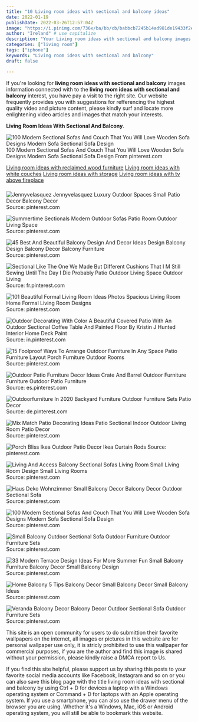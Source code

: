 ```yaml
---
title: "10 Living room ideas with sectional and balcony ideas"
date: 2022-01-19
publishDate: 2022-03-26T12:57:04Z
image: "https://i.pinimg.com/736x/ba/bb/cb/babbcb7245b14ad981de19433f2e5d2a.jpg"
author: "Ireland" # use capitalize
description: "Your Living room ideas with sectional and balcony images are available. Living room ideas with sectional and balcony are a topic that is being searched for and liked by netizens now. You can Get the Living room ideas with sectional and balcony files here. Get all free photos and vectors."
categories: ["living room"]
tags: ["iphone"]
keywords: "Living room ideas with sectional and balcony"
draft: false

---
```


If you're looking for **living room ideas with sectional and balcony** images information connected with to the **living room ideas with sectional and balcony** interest, you have pay a visit to the right  site.  Our website frequently  provides you with  suggestions  for refferencing  the highest  quality video and picture  content, please kindly surf and locate more enlightening video articles and images  that match your interests.

**Living Room Ideas With Sectional And Balcony**. 

![100 Modern Sectional Sofas And Couch That You Will Love Wooden Sofa Designs Modern Sofa Sectional Sofa Design](https://i.pinimg.com/736x/17/9c/60/179c604d4630906f6a3e74058b770669.jpg "100 Modern Sectional Sofas And Couch That You Will Love Wooden Sofa Designs Modern Sofa Sectional Sofa Design")
100 Modern Sectional Sofas And Couch That You Will Love Wooden Sofa Designs Modern Sofa Sectional Sofa Design From pinterest.com

[Living room ideas with reclaimed wood furniture](/living-room-ideas-with-reclaimed-wood-furniture/)
[Living room ideas with white couches](/living-room-ideas-with-white-couches/)
[Living room ideas with storage](/living-room-ideas-with-storage/)
[Living room ideas with tv above fireplace](/living-room-ideas-with-tv-above-fireplace/)



### 

 


![Jennyvelasquez Jennyvelasquez Luxury Outdoor Spaces Small Patio Decor Balcony Decor](https://i.pinimg.com/originals/e9/ba/a6/e9baa62716be3525b8f3cd75565d54ed.jpg "Jennyvelasquez Jennyvelasquez Luxury Outdoor Spaces Small Patio Decor Balcony Decor")
Source: pinterest.com

 

![Summertime Sectionals Modern Outdoor Sofas Patio Room Outdoor Living Space](https://i.pinimg.com/originals/20/6c/a1/206ca10be7bd94351fb9d731123bc6bf.jpg "Summertime Sectionals Modern Outdoor Sofas Patio Room Outdoor Living Space")
Source: pinterest.com

 

![45 Best And Beautiful Balcony Design And Decor Ideas Design Balcony Design Balcony Decor Balcony Furniture](https://i.pinimg.com/originals/15/3b/30/153b30f8967dd6bf3d610913ac34d144.jpg "45 Best And Beautiful Balcony Design And Decor Ideas Design Balcony Design Balcony Decor Balcony Furniture")
Source: pinterest.com

 

![Sectional Like The One We Made But Different Cushions That I M Still Sewing Until The Day I Die Probably Patio Outdoor Living Space Outdoor Living](https://i.pinimg.com/originals/fb/80/0a/fb800a0d46932ec8245043e22e206ccf.jpg "Sectional Like The One We Made But Different Cushions That I M Still Sewing Until The Day I Die Probably Patio Outdoor Living Space Outdoor Living")
Source: fr.pinterest.com

 

![101 Beautiful Formal Living Room Ideas Photos Spacious Living Room Home Formal Living Room Designs](https://i.pinimg.com/originals/4d/09/5a/4d095ab5f8a2f17f2bcb6f55a11d93e5.jpg "101 Beautiful Formal Living Room Ideas Photos Spacious Living Room Home Formal Living Room Designs")
Source: pinterest.com

 

![Outdoor Decorating With Color A Beautiful Covered Patio With An Outdoor Sectional Coffee Table And Painted Floor By Kristin J Hunted Interior Home Deck Paint](https://i.pinimg.com/736x/54/6d/fe/546dfe1f46803fb77dc9868c9864f96d.jpg "Outdoor Decorating With Color A Beautiful Covered Patio With An Outdoor Sectional Coffee Table And Painted Floor By Kristin J Hunted Interior Home Deck Paint")
Source: in.pinterest.com

 

![15 Foolproof Ways To Arrange Outdoor Furniture In Any Space Patio Furniture Layout Porch Furniture Outdoor Rooms](https://i.pinimg.com/originals/5f/58/b3/5f58b3d303ee771fbfee1461f01b5eb1.jpg "15 Foolproof Ways To Arrange Outdoor Furniture In Any Space Patio Furniture Layout Porch Furniture Outdoor Rooms")
Source: pinterest.com

 

![Outdoor Patio Furniture Decor Ideas Crate And Barrel Outdoor Furniture Furniture Outdoor Patio Furniture](https://i.pinimg.com/originals/85/f2/18/85f2189cae0a6dbf1b0222e3d14afe3f.jpg "Outdoor Patio Furniture Decor Ideas Crate And Barrel Outdoor Furniture Furniture Outdoor Patio Furniture")
Source: es.pinterest.com

 

![Outdoorfurniture In 2020 Backyard Furniture Outdoor Furniture Sets Patio Decor](https://i.pinimg.com/736x/46/8c/b8/468cb8315bfe314b148b9d0b017c33f0.jpg "Outdoorfurniture In 2020 Backyard Furniture Outdoor Furniture Sets Patio Decor")
Source: de.pinterest.com

 

![Mix Match Patio Decorating Ideas Patio Sectional Indoor Outdoor Living Room Patio Decor](https://i.pinimg.com/originals/34/08/f2/3408f2b3790760a2bec33520f891485e.jpg "Mix Match Patio Decorating Ideas Patio Sectional Indoor Outdoor Living Room Patio Decor")
Source: pinterest.com

 

![Porch Bliss Ikea Outdoor Patio Decor Ikea Curtain Rods](https://i.pinimg.com/736x/66/0a/0c/660a0c126d1ac08dfd6e341501e85fd5.jpg "Porch Bliss Ikea Outdoor Patio Decor Ikea Curtain Rods")
Source: pinterest.com

 

![Living And Access Balcony Sectional Sofas Living Room Small Living Room Design Small Living Rooms](https://i.pinimg.com/originals/dc/59/46/dc5946f1a966ba443904f2f76294dd29.jpg "Living And Access Balcony Sectional Sofas Living Room Small Living Room Design Small Living Rooms")
Source: pinterest.com

 

![Haus Deko Wohnzimmer Small Balcony Decor Balcony Decor Outdoor Sectional Sofa](https://i.pinimg.com/originals/3b/77/eb/3b77eb2ecdfc13acc288f6a7585d6461.jpg "Haus Deko Wohnzimmer Small Balcony Decor Balcony Decor Outdoor Sectional Sofa")
Source: pinterest.com

 

![100 Modern Sectional Sofas And Couch That You Will Love Wooden Sofa Designs Modern Sofa Sectional Sofa Design](https://i.pinimg.com/736x/17/9c/60/179c604d4630906f6a3e74058b770669.jpg "100 Modern Sectional Sofas And Couch That You Will Love Wooden Sofa Designs Modern Sofa Sectional Sofa Design")
Source: pinterest.com

 

![Small Balcony Outdoor Sectional Sofa Outdoor Furniture Outdoor Furniture Sets](https://i.pinimg.com/originals/26/fc/e6/26fce6f650699d1bff9728e8b4f03593.jpg "Small Balcony Outdoor Sectional Sofa Outdoor Furniture Outdoor Furniture Sets")
Source: pinterest.com

 

![33 Modern Terrace Design Ideas For More Summer Fun Small Balcony Furniture Balcony Decor Small Balcony Design](https://i.pinimg.com/originals/f1/54/61/f15461ee3c81ba29d0935791e4c6ea88.jpg "33 Modern Terrace Design Ideas For More Summer Fun Small Balcony Furniture Balcony Decor Small Balcony Design")
Source: pinterest.com

 

![Home Balcony 5 Tips Balcony Decor Small Balcony Decor Small Balcony Ideas](https://i.pinimg.com/736x/ac/8c/5c/ac8c5ca7dbf3b0964c12c029e4e0c1cb.jpg "Home Balcony 5 Tips Balcony Decor Small Balcony Decor Small Balcony Ideas")
Source: pinterest.com

 

![Veranda Balcony Decor Balcony Decor Outdoor Sectional Sofa Outdoor Furniture Sets](https://i.pinimg.com/736x/ba/bb/cb/babbcb7245b14ad981de19433f2e5d2a.jpg "Veranda Balcony Decor Balcony Decor Outdoor Sectional Sofa Outdoor Furniture Sets")
Source: pinterest.com

 

This site is an open community for users to do submittion their favorite wallpapers on the internet, all images or pictures in this website are for personal wallpaper use only, it is stricly prohibited to use this wallpaper for commercial purposes, if you are the author and find this image is shared without your permission, please kindly raise a DMCA report to Us.

If you find this site helpful, please support us by sharing this posts to your favorite social media accounts like Facebook, Instagram and so on or you can also save this blog page with the title living room ideas with sectional and balcony by using Ctrl + D for devices a laptop with a Windows operating system or Command + D for laptops with an Apple operating system. If you use a smartphone, you can also use the drawer menu of the browser you are using. Whether it's a Windows, Mac, iOS or Android operating system, you will still be able to bookmark this website.
